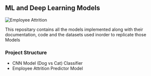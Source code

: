 ## ML and Deep Learning Models

![Employee Attrition](https://i.ibb.co/j9YNpCc/Future-technology-concept-with-person-using-a-laptop-computer.jpg)


This repositary contains all the models implemented along with their documentation, code and the datasets used inorder to replicate those Models


### Project Structure
- CNN Model (Dog vs Cat) Classifier
- Employee Attrition Predictor Model

